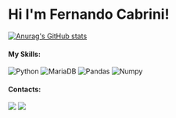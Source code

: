 <h1>Hi I'm Fernando Cabrini!</h1>

[![Anurag's GitHub stats](https://github-readme-stats.vercel.app/api?username=lfcabrini&show_icons=true&theme=dracula)](https://github.com/anuraghazra/github-readme-stats)

#### My Skills:
![Python](https://img.shields.io/badge/Python-FFD43B?style=for-the-badge&logo=python&logoColor=blue)
![MariaDB](https://img.shields.io/badge/MariaDB-003545?style=for-the-badge&logo=mariadb&logoColor=white)
![Pandas](https://img.shields.io/badge/Pandas-2C2D72?style=for-the-badge&logo=pandas&logoColor=white)
![Numpy](https://img.shields.io/badge/Numpy-777BB4?style=for-the-badge&logo=numpy&logoColor=white)

#### Contacts:
<div>
<a href="https://www.linkedin.com/in/fernando-cabrini" target="_blank"><img src="https://img.shields.io/badge/-LinkedIn-%230077B5?style=for-the-badge&logo=linkedin&logoColor=white"  target="_blank"></a>
<a href="mailto:contato.lfercabrini@gmail.com" target="_blank"><img src="https://img.shields.io/badge/Gmail-D14836?style=for-the-badge&logo=gmail&logoColor=white" target="_blank"></a>
</div>
